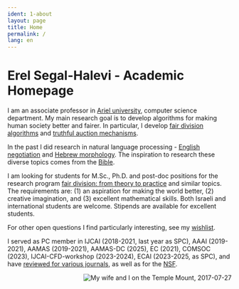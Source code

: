 ```yaml
---
ident: 1-about
layout: page
title: Home
permalink: /
lang: en
---
```

# Erel Segal-Halevi - Academic Homepage

I am an associate professor in [Ariel university][arielcs], computer science department. 
My main research goal is to develop algorithms for making human society better and fairer. In particular, I develop [fair division algorithms][1] and [truthful auction mechanisms][2]. 

In the past I did research in natural language processing - [English negotiation][4] and [Hebrew morphology][5]. 
The inspiration to research these diverse topics comes from the [Bible][7].

I am looking for students for M.Sc., Ph.D. and post-doc positions for the research program [fair division: from theory to practice][research] and similar topics. The requirements are: (1) an aspiration for making the world better, (2) creative imagination, and (3) excellent mathematical skills. Both Israeli and international students are welcome.
Stipends are available for excellent students.

For other open questions I find particularly interesting, see my [wishlist][8].

I served as PC member in IJCAI (2018-2021, last year as SPC), AAAI (2019-2021), AAMAS (2019-2021), AAMAS-DC (2025), EC (2021), COMSOC (2023), IJCAI-CFD-workshop (2023-2024), ECAI (2023-2025, as SPC), and have [reviewed for various journals](https://www.webofscience.com/wos/author/record/706840), as well as for the [NSF](https://www.nsf.org/).

<p style='display:none'>
In addition to research, I have many years of experience [programming in various languages][6].
</p>

<p style="text-align: right;">
<img src='/images/temple_mount_20170727_012.jpg' alt='My wife and I on the Temple Mount, 2017-07-27'/>
</p>

[1]: {{site.baseurl}}/topics/{{page.lang}}/fairness
[2]: {{site.baseurl}}/topics/{{page.lang}}/auctions
[3]: {{site.baseurl}}/topics/{{page.lang}}/repeatedgames
[4]: {{site.baseurl}}/topics/{{page.lang}}/negochat
[5]: {{site.baseurl}}/topics/{{page.lang}}/hebnlp
[6]: {{site.baseurl}}/pages/{{page.lang}}/code
[7]: {{site.baseurl}}/topics/{{page.lang}}/tnk
[8]: {{site.baseurl}}/pages/{{page.lang}}/wishlist
[research]: {{site.baseurl}}/papers/ResearchProgram-ISF-712-20.pdf
[ya]: https://sites.google.com/site/aumannbiu/
[ah]: http://u.cs.biu.ac.il/~avinatan/
[phd]: {{site.baseurl}}/papers/Erel-Segal-Halevi-PhD-Thesis.pdf
[biucs]: http://cs.biu.ac.il/
[arielcs]: https://www.ariel.ac.il/wp/cs/en/
[ratio]: http://www.ratio.huji.ac.il/
